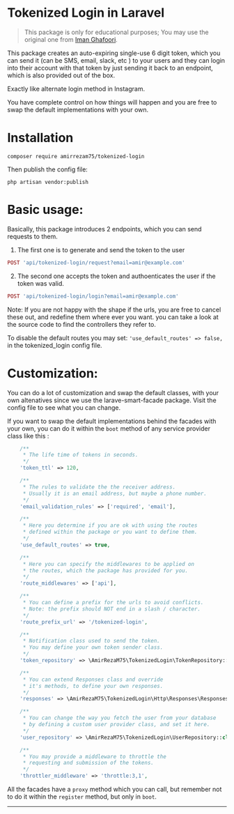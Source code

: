 # Tokenized Login in Laravel
> This package is only for educational purposes; You may use the original one from [Iman Ghafoori](https://github.com/imanghafoori1/laravel-tokenized-login).

This package creates an auto-expiring single-use 6 digit token, which you can send it (can be SMS, email, slack, etc ) to your users and they can login into their account with that token by just sending it back to an endpoint, which is also provided out of the box.

Exactly like alternate login method in Instagram.

You have complete control on how things will happen and you are free to swap the default implementations with your own.

# Installation
```
composer require amirrezam75/tokenized-login
```
Then publish the config file:

```
php artisan vendor:publish
```



# Basic usage:
Basically, this package introduces 2 endpoints, which you can send requests to them.

1. The first one is to generate and send the token to the user
```php
POST 'api/tokenized-login/request?email=amir@example.com'
```

2. The second one accepts the token and authoenticates the user if the token was valid.
```php
POST 'api/tokenized-login/login?email=amir@example.com'
```

Note: If you are not happy with the shape if the urls, you are free to cancel these out, and redefine them where ever you want.
you can take a look at the source code to find the controllers they refer to.

To disable the default routes you may set: ```'use_default_routes' => false,``` in the tokenized_login config file.

# Customization:
You can do a lot of customization and swap the default classes, with your own altenatives since we use the larave-smart-facade package.
Visit the config file to see what you can change.

If you want to swap the default implementations behind the facades with your own, you can do it within the `boot` method of any service provider class like this :

```php
    /**
     * The life time of tokens in seconds.
     */
    'token_ttl' => 120,

    /**
     * The rules to validate the the receiver address.
     * Usually it is an email address, but maybe a phone number.
     */
    'email_validation_rules' => ['required', 'email'],

    /**
     * Here you determine if you are ok with using the routes
     * defined within the package or you want to define them.
     */
    'use_default_routes' => true,

    /**
     * Here you can specify the middlewares to be applied on
     * the routes, which the package has provided for you.
     */
    'route_middlewares' => ['api'],

    /**
     * You can define a prefix for the urls to avoid conflicts.
     * Note: the prefix should NOT end in a slash / character.
     */
    'route_prefix_url' => '/tokenized-login',

    /**
     * Notification class used to send the token.
     * You may define your own token sender class.
     */
    'token_repository' => \AmirRezaM75\TokenizedLogin\TokenRepository::class,

    /**
     * You can extend Responses class and override
     * it's methods, to define your own responses.
     */
    'responses' => \AmirRezaM75\TokenizedLogin\Http\Responses\Responses::class,

    /**
     * You can change the way you fetch the user from your database
     * by defining a custom user provider class, and set it here.
     */
    'user_repository' => \AmirRezaM75\TokenizedLogin\UserRepository::class,

    /**
     * You may provide a middleware to throttle the
     * requesting and submission of the tokens.
     */
    'throttler_middleware' => 'throttle:3,1',

```
All the facades have a `proxy` method which you can call, but remember not to do it within the `register` method, but only in `boot`.

--------------------
